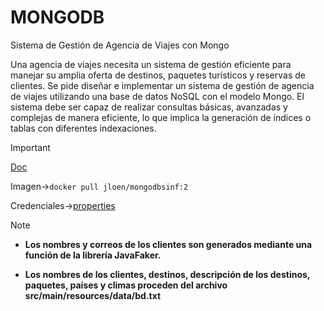# MONGODB
Sistema de Gestión de Agencia de Viajes con Mongo

Una agencia de viajes necesita un sistema de gestión eficiente para manejar su amplia oferta de destinos, paquetes turísticos y reservas de clientes. Se pide diseñar e implementar un sistema de gestión de agencia de viajes utilizando una base de datos NoSQL con el modelo Mongo. El sistema debe ser capaz de realizar consultas básicas, avanzadas y complejas de manera eficiente, lo que implica la generación de índices o tablas con diferentes indexaciones.

> [!important]
> [Doc](https://www.notion.so/jloen/Pr-ctica-1-a4e137d5951e436fa9eb8e2073f820e9?pvs=4)
> 
> Imagen->`docker pull jloen/mongodbsinf:2`
> 
> Credenciales->[properties](src/main/resources/mongodb-config.properties)

> [!note]
> - **Los nombres y correos de los clientes son generados mediante una función de la librería JavaFaker.**
>  
> - **Los nombres de los clientes, destinos, descripción de los destinos, paquetes, países y climas proceden del archivo src/main/resources/data/bd.txt**

